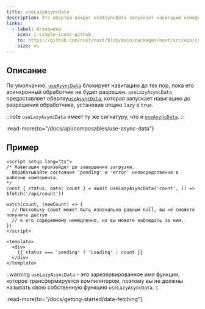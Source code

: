 ```yaml
---
title: useLazyAsyncData
description: Это обертка вокруг useAsyncData запускает навигацию немедленно.
links:
  - label: Исходники
    icon: i-simple-icons-github
    to: https://github.com/nuxt/nuxt/blob/main/packages/nuxt/src/app/composables/asyncData.ts
    size: xs
---
```


## Описание

По умолчанию, [`useAsyncData`](/docs/api/composables/use-async-data) блокирует навигацию до тех пор, пока его асинхронный обработчик не будет разрешен. `useLazyAsyncData` предоставляет обертку[`useAsyncData`](/docs/api/composables/use-async-data), которая запускает навигацию до разрешения обработчика, установив опцию `lazy` в `true`.

::note
`useLazyAsyncData` имеет ту же сигнатуру, что и [`useAsyncData`](/docs/api/composables/use-async-data).
::

:read-more{to="/docs/api/composables/use-async-data"}

## Пример

```vue [pages/index.vue]
<script setup lang="ts">
/* Навигация произойдет до завершения загрузки.
  Обрабатывайте состояния 'pending' и 'error' непосредственно в шаблоне компонента.
*/
const { status, data: count } = await useLazyAsyncData('count', () => $fetch('/api/count'))

watch(count, (newCount) => {
  // Поскольку count может быть изначально равным null, вы не сможете получить доступ
  // к его содержимому немедленно, но вы можете наблюдать за ним.
})
</script>

<template>
  <div>
    {{ status === 'pending' ? 'Loading' : count }}
  </div>
</template>
```

::warning
`useLazyAsyncData` - это зарезервированное имя функции, которое трансформируется компилятором, поэтому вы не должны называть свою собственную функцию `useLazyAsyncData`.
::

:read-more{to="/docs/getting-started/data-fetching"}
